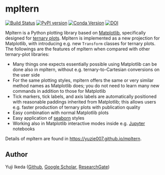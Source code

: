 # mpltern

[![Build Status](https://travis-ci.org/yuzie007/mpltern.svg?branch=master)](https://travis-ci.org/yuzie007/mpltern)
[![PyPI version](https://badge.fury.io/py/mpltern.svg)](https://badge.fury.io/py/mpltern)
[![Conda Version](https://img.shields.io/conda/vn/conda-forge/mpltern.svg)](https://anaconda.org/conda-forge/mpltern)
[![DOI](https://zenodo.org/badge/DOI/10.5281/zenodo.3528355.svg)](https://doi.org/10.5281/zenodo.3528355)

Mpltern is a Python plotting library based on
[Matplotlib](https://matplotlib.org), specifically designed for
[ternary plots](https://en.wikipedia.org/wiki/Ternary_plot).
Mpltern is implemented as a new projection for Matplotlib, with introducing
e.g. new `Transform` classes for ternary plots.
The followings are the features of mpltern when compared with other
ternary-plot libraries:

- Many things one expects essentially possible using Matplotlib can be done
  also in mpltern, without e.g. ternary-to-Cartesian conversions on the user
  side
- For the same plotting styles, mpltern offers the same or very similar method
  names as Matplotlib does; you do not need to learn many new commands in
  addition to those for Matplotlib
- Tick markers, tick labels, and axis labels are automatically positioned with
  reasonable paddings inherited from Matplotlib;
  this allows users e.g. faster production of ternary plots with publication
  quality
- Easy combination with normal Matplotlib plots
- Easy application of [seaborn](https://seaborn.pydata.org) styles
- Working also in Matplotlib interactive modes inside e.g.
  [Jupyter](http://jupyter.org) notebooks

Details of mpltern are found in https://yuzie007.github.io/mpltern.

## Author

Yuji Ikeda
([Github](https://github.com/yuzie007),
[Google Scholar](https://scholar.google.com/citations?user=2m5dkBwAAAAJ&hl=en),
[ResearchGate](https://www.researchgate.net/profile/Yuji_Ikeda6))
